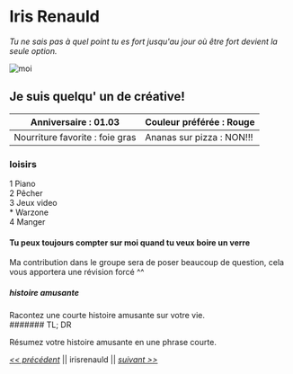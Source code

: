 # Iris Renauld  

*Tu ne sais pas à quel point tu es fort jusqu'au jour où être fort devient la seule option.*  
  
![moi](https://scontent.fbru5-1.fna.fbcdn.net/v/t1.15752-9/205363373_578291943575607_7857627548136186331_n.jpg?_nc_cat=107&ccb=1-3&_nc_sid=ae9488&_nc_ohc=hKPZwZaNh0UAX9bmNHI&_nc_ht=scontent.fbru5-1.fna&oh=0879c0560696c0c3f54b5d4fcb259d52&oe=60DEBE05)  
  
## Je suis quelqu' un de créative!  
  Anniversaire : 01.03 | Couleur préférée : Rouge
------------ | -------------
Nourriture favorite : foie gras | Ananas sur pizza : NON!!!  
  
### loisirs  
  
1 Piano   
2 Pêcher  
3 Jeux video  
    * Warzone    
4 Manger  
  
#### Tu peux toujours compter sur moi quand tu veux boire un verre  
  
  
Ma contribution dans le groupe sera de poser beaucoup de question, cela vous apportera une révision forcé ^^  
  
##### histoire amusante  
  
Racontez une courte histoire amusante sur votre vie.  
####### TL; DR   
  
Résumez votre histoire amusante en une phrase courte.  
  

*[<< précédent](https://github.com/Evamel/markdown_challenge)* || irisrenauld || *[suivant >>](https://github.com/Jeremielopo/markdown-challenge)*

